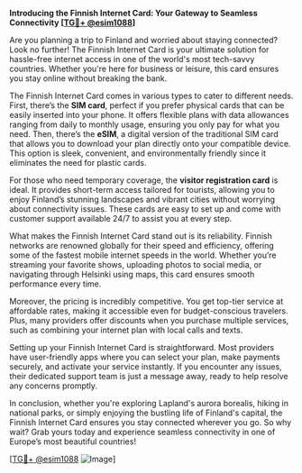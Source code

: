 **Introducing the Finnish Internet Card: Your Gateway to Seamless Connectivity [[TG💪+ @esim1088](https://t.me/s/esim1088)]**

Are you planning a trip to Finland and worried about staying connected? Look no further! The Finnish Internet Card is your ultimate solution for hassle-free internet access in one of the world's most tech-savvy countries. Whether you're here for business or leisure, this card ensures you stay online without breaking the bank.

The Finnish Internet Card comes in various types to cater to different needs. First, there’s the **SIM card**, perfect if you prefer physical cards that can be easily inserted into your phone. It offers flexible plans with data allowances ranging from daily to monthly usage, ensuring you only pay for what you need. Then, there’s the **eSIM**, a digital version of the traditional SIM card that allows you to download your plan directly onto your compatible device. This option is sleek, convenient, and environmentally friendly since it eliminates the need for plastic cards.

For those who need temporary coverage, the **visitor registration card** is ideal. It provides short-term access tailored for tourists, allowing you to enjoy Finland’s stunning landscapes and vibrant cities without worrying about connectivity issues. These cards are easy to set up and come with customer support available 24/7 to assist you at every step.

What makes the Finnish Internet Card stand out is its reliability. Finnish networks are renowned globally for their speed and efficiency, offering some of the fastest mobile internet speeds in the world. Whether you’re streaming your favorite shows, uploading photos to social media, or navigating through Helsinki using maps, this card ensures smooth performance every time.

Moreover, the pricing is incredibly competitive. You get top-tier service at affordable rates, making it accessible even for budget-conscious travelers. Plus, many providers offer discounts when you purchase multiple services, such as combining your internet plan with local calls and texts.

Setting up your Finnish Internet Card is straightforward. Most providers have user-friendly apps where you can select your plan, make payments securely, and activate your service instantly. If you encounter any issues, their dedicated support team is just a message away, ready to help resolve any concerns promptly.

In conclusion, whether you're exploring Lapland's aurora borealis, hiking in national parks, or simply enjoying the bustling life of Finland's capital, the Finnish Internet Card ensures you stay connected wherever you go. So why wait? Grab yours today and experience seamless connectivity in one of Europe’s most beautiful countries!

[[TG💪+ @esim1088](https://t.me/s/esim1088) ![Image](https://i.postimg.cc/Y0z9fWf4/image.png)]